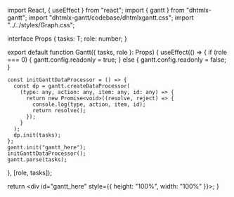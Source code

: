import React, { useEffect } from "react";
import { gantt } from "dhtmlx-gantt";
import "dhtmlx-gantt/codebase/dhtmlxgantt.css";
import "../../styles/Graph.css";

interface Props<T> {
  tasks: T;
  role: number;
}

export default function Gantt<T extends unknown>({ tasks, role }: Props<T>) {
  useEffect(() => {
    if (role === 0) {
      gantt.config.readonly = true;
    } else {
      gantt.config.readonly = false;
    }

    const initGanttDataProcessor = () => {
      const dp = gantt.createDataProcessor(
        (type: any, action: any, item: any, id: any) => {
          return new Promise<void>((resolve, reject) => {
            console.log(type, action, item, id);
            return resolve();
          });
        }
      );
      dp.init(tasks);
    };
    gantt.init("gantt_here");
    initGanttDataProcessor();
    gantt.parse(tasks);
  }, [role, tasks]);

  return <div id="gantt_here" style={{ height: "100%", width: "100%" }}></div>;
}
